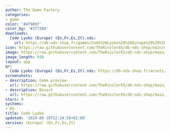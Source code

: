 ```yaml
---
author: The Game Factory
categories:
- game
color: '#4f909f'
color_bg: '#3f7380'
downloads:
  Code Lyoko (Europe) (En,Fr,Es,It).nds:
    url: https://db-nds-shop.fr/games/Code%20Lyoko%20%28Europe%29%20%28En%2CFr%2CEs%2CIt%29.nds
icon: https://raw.githubusercontent.com/TheRinzler65/db-nds-shop/main/docs/assets/images/icons/codelyoko.png
image: https://raw.githubusercontent.com/TheRinzler65/db-nds-shop/main/docs/assets/images/icons/codelyoko.png
image_length: 938
layout: app
qr:
  Code Lyoko (Europe) (En,Fr,Es,It).nds: https://db-nds-shop.fr/assets/images/qr/code-lyoko-europe-enfresit-nds.png
screenshots:
- description: Game preview
  url: https://raw.githubusercontent.com/TheRinzler65/db-nds-shop/main/docs/assets/images/screenshots/codelyoko/codelyoko.png
- description: Boxart
  url: https://raw.githubusercontent.com/TheRinzler65/db-nds-shop/main/docs/assets/images/boxart/Code%20Lyoko%20(Europe)%20(En%2CFr%2CEs%2CIt).nds.png
stars: 0
systems:
- DS
title: Code Lyoko
updated: '2024-08-10T22:24:58+02:00'
version: (Europe) (En,Fr,Es,It)
---
```

